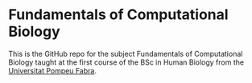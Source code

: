 # Fundamentals of Computational Biology

This is the GitHub repo for the subject Fundamentals of Computational Biology taught at the first course of the BSc in Human Biology from the [Universitat Pompeu Fabra](https://www.upf.edu).
